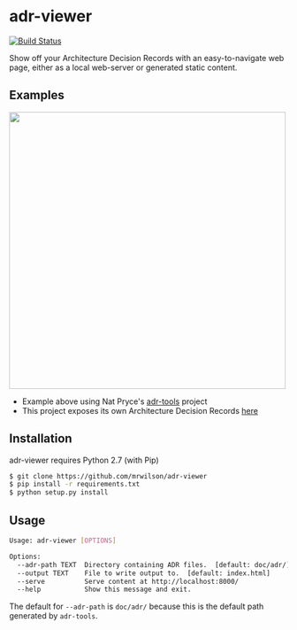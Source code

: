 # adr-viewer

[![Build Status](https://travis-ci.org/mrwilson/adr-viewer.svg?branch=master)](https://travis-ci.org/mrwilson/adr-viewer)

Show off your Architecture Decision Records with an easy-to-navigate web page, either as a local web-server or generated static content.

## Examples

<img src="example.png" height="500px"/>

* Example above using Nat Pryce's [adr-tools](https://github.com/npryce/adr-tools) project
* This project exposes its own Architecture Decision Records [here](https://mrwilson.github.io/adr-viewer/index.html)

## Installation

adr-viewer requires Python 2.7 (with Pip)

```bash
$ git clone https://github.com/mrwilson/adr-viewer
$ pip install -r requirements.txt
$ python setup.py install
```

## Usage

```bash
Usage: adr-viewer [OPTIONS]

Options:
  --adr-path TEXT  Directory containing ADR files.  [default: doc/adr/]
  --output TEXT    File to write output to.  [default: index.html]
  --serve          Serve content at http://localhost:8000/
  --help           Show this message and exit.
```

The default for `--adr-path` is `doc/adr/` because this is the default path generated by `adr-tools`.